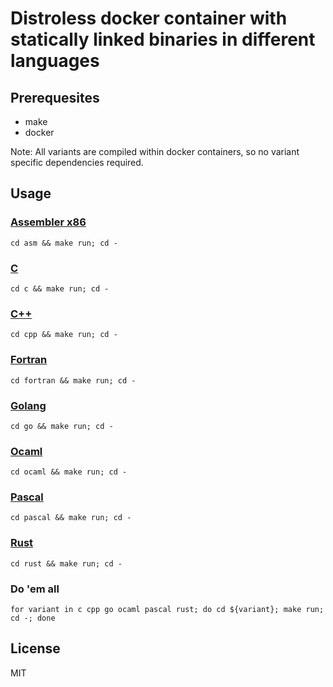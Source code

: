 # Distroless docker container with statically linked binaries in different languages

## Prerequesites
* make
* docker

Note: All variants are compiled within docker containers, so no variant specific dependencies required.

## Usage

### [Assembler x86](./asm)
```
cd asm && make run; cd -
```

### [C](./c)
```
cd c && make run; cd -
```

### [C++](./cpp)
```
cd cpp && make run; cd -
```

### [Fortran](./fortran)
```
cd fortran && make run; cd -
```

### [Golang](./go)
```
cd go && make run; cd -
```

### [Ocaml](./ocaml)
```
cd ocaml && make run; cd -
```

### [Pascal](./pascal)
```
cd pascal && make run; cd -
```

### [Rust](./rust)
```
cd rust && make run; cd -
```

### Do 'em all
```
for variant in c cpp go ocaml pascal rust; do cd ${variant}; make run; cd -; done
```

## License
MIT

